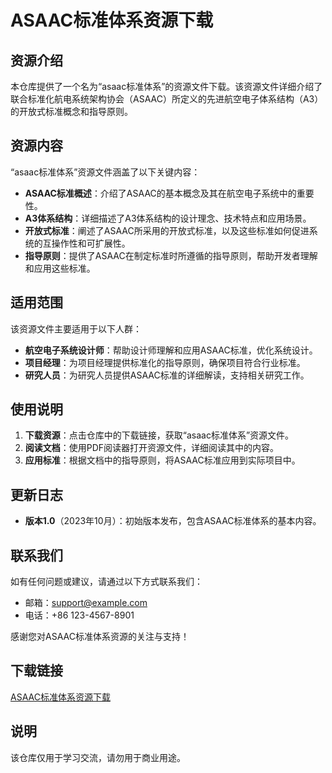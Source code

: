 # ASAAC标准体系资源下载

## 资源介绍

本仓库提供了一个名为“asaac标准体系”的资源文件下载。该资源文件详细介绍了联合标准化航电系统架构协会（ASAAC）所定义的先进航空电子体系结构（A3）的开放式标准概念和指导原则。

## 资源内容

“asaac标准体系”资源文件涵盖了以下关键内容：

- **ASAAC标准概述**：介绍了ASAAC的基本概念及其在航空电子系统中的重要性。
- **A3体系结构**：详细描述了A3体系结构的设计理念、技术特点和应用场景。
- **开放式标准**：阐述了ASAAC所采用的开放式标准，以及这些标准如何促进系统的互操作性和可扩展性。
- **指导原则**：提供了ASAAC在制定标准时所遵循的指导原则，帮助开发者理解和应用这些标准。

## 适用范围

该资源文件主要适用于以下人群：

- **航空电子系统设计师**：帮助设计师理解和应用ASAAC标准，优化系统设计。
- **项目经理**：为项目经理提供标准化的指导原则，确保项目符合行业标准。
- **研究人员**：为研究人员提供ASAAC标准的详细解读，支持相关研究工作。

## 使用说明

1. **下载资源**：点击仓库中的下载链接，获取“asaac标准体系”资源文件。
2. **阅读文档**：使用PDF阅读器打开资源文件，详细阅读其中的内容。
3. **应用标准**：根据文档中的指导原则，将ASAAC标准应用到实际项目中。

## 更新日志

- **版本1.0**（2023年10月）：初始版本发布，包含ASAAC标准体系的基本内容。

## 联系我们

如有任何问题或建议，请通过以下方式联系我们：

- 邮箱：support@example.com
- 电话：+86 123-4567-8901

感谢您对ASAAC标准体系资源的关注与支持！

## 下载链接
[ASAAC标准体系资源下载](https://pan.quark.cn/s/0d38bfdf5200)

## 说明

该仓库仅用于学习交流，请勿用于商业用途。
